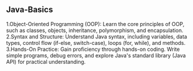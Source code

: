 ## Java-Basics
 1.Object-Oriented Programming (OOP): Learn the core principles of OOP, such as classes, objects, inheritance, polymorphism, and encapsulation.
 2.Syntax and Structure: Understand Java syntax, including variables, data types, control flow (if-else, switch-case), loops (for, while), and methods.
 3.Hands-On Practice: Gain proficiency through hands-on coding. Write simple programs, debug errors, and explore Java's standard library (Java API) for practical understanding.
